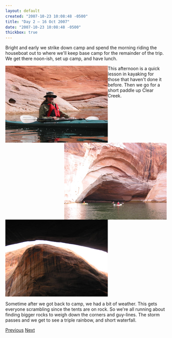 ```yaml
---
layout: default
created: "2007-10-23 10:08:48 -0500"
title: "Day 2 — 16 Oct 2007"
date: "2007-10-23 10:08:48 -0500"
thickbox: true
---
```



Bright and early we strike down camp and spend the morning riding the houseboat out to where we'll keep base camp for the remainder of the trip.  We get there noon-ish, set up camp, and have lunch.

<a href="images/IMG_1542.jpg" class="thickbox" rel="p"><img src="images/IMG_1542_tn.jpg" align="left"/></a>
This afternoon is a quick lesson in kayaking for those that haven't done it before.  Then we go for a short paddle up Clear Creek.
<a href="images/IMG_1546.jpg" class="thickbox" rel="p"><img src="images/IMG_1546_tn.jpg" align="right"/></a>
<a href="images/IMG_1550.jpg" class="thickbox" rel="p"><img src="images/IMG_1550_tn.jpg" align="left"/></a>
<br clear="all" />

Sometime after we got back to camp, we had a bit of weather.  This gets everyone scrambling since the tents are on rock. So we're all running about finding bigger rocks to weigh down the corners and guy-lines.  The storm passes and we get to see a triple rainbow, and short waterfall.

[Previous](day1.html)
[Next](day3.html)

